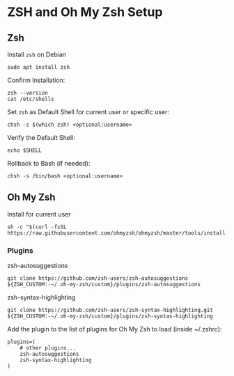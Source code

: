 # ZSH and Oh My Zsh Setup

## Zsh

Install `zsh` on Debian

    sudo apt install zsh

Confirm Installation:

    zsh --version
    cat /etc/shells

Set `zsh` as Default Shell for current user or specific user:

    chsh -s $(which zsh) <optional:username>

Verify the Default Shell:

    echo $SHELL

Rollback to Bash (if needed):

    chsh -s /bin/bash <optional:username>

## Oh My Zsh
Install for current user

    sh -c "$(curl -fsSL https://raw.githubusercontent.com/ohmyzsh/ohmyzsh/master/tools/install.sh)"

### Plugins

zsh-autosuggestions

    git clone https://github.com/zsh-users/zsh-autosuggestions ${ZSH_CUSTOM:-~/.oh-my-zsh/custom}/plugins/zsh-autosuggestions

zsh-syntax-highlighting

    git clone https://github.com/zsh-users/zsh-syntax-highlighting.git ${ZSH_CUSTOM:-~/.oh-my-zsh/custom}/plugins/zsh-syntax-highlighting


Add the plugin to the list of plugins for Oh My Zsh to load (inside ~/.zshrc):

    plugins=( 
        # other plugins...
        zsh-autosuggestions
        zsh-syntax-highlighting
    )
